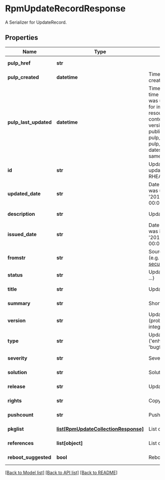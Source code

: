 # RpmUpdateRecordResponse

A Serializer for UpdateRecord.
## Properties
Name | Type | Description | Notes
------------ | ------------- | ------------- | -------------
**pulp_href** | **str** |  | [optional] [readonly] 
**pulp_created** | **datetime** | Timestamp of creation. | [optional] [readonly] 
**pulp_last_updated** | **datetime** | Timestamp of the last time this resource was updated. Note: for immutable resources - like content, repository versions, and publication - pulp_created and pulp_last_updated dates will be the same. | [optional] [readonly] 
**id** | **str** | Update id (short update name, e.g. RHEA-2013:1777) | [optional] [readonly] 
**updated_date** | **str** | Date when the update was updated (e.g. &#39;2013-12-02 00:00:00&#39;) | [optional] [readonly] 
**description** | **str** | Update description | [optional] [readonly] 
**issued_date** | **str** | Date when the update was issued (e.g. &#39;2013-12-02 00:00:00&#39;) | [optional] [readonly] 
**fromstr** | **str** | Source of the update (e.g. security@redhat.com) | [optional] [readonly] 
**status** | **str** | Update status (&#39;final&#39;, ...) | [optional] [readonly] 
**title** | **str** | Update name | [optional] [readonly] 
**summary** | **str** | Short summary | [optional] [readonly] 
**version** | **str** | Update version (probably always an integer number) | [optional] [readonly] 
**type** | **str** | Update type (&#39;enhancement&#39;, &#39;bugfix&#39;, ...) | [optional] [readonly] 
**severity** | **str** | Severity | [optional] [readonly] 
**solution** | **str** | Solution | [optional] [readonly] 
**release** | **str** | Update release | [optional] [readonly] 
**rights** | **str** | Copyrights | [optional] [readonly] 
**pushcount** | **str** | Push count | [optional] [readonly] 
**pkglist** | [**list[RpmUpdateCollectionResponse]**](RpmUpdateCollectionResponse.md) | List of packages | [optional] [readonly] 
**references** | **list[object]** | List of references | [optional] [readonly] 
**reboot_suggested** | **bool** | Reboot suggested | [optional] [readonly] 

[[Back to Model list]](../README.md#documentation-for-models) [[Back to API list]](../README.md#documentation-for-api-endpoints) [[Back to README]](../README.md)


